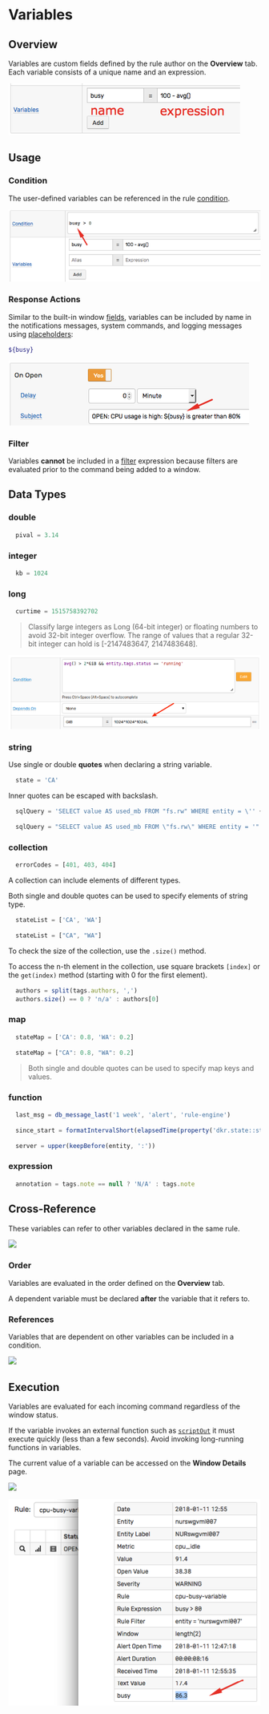 # Variables

## Overview

Variables are custom fields defined by the rule author on the **Overview** tab. Each variable consists of a unique name and an expression.

![](./images/variables.png)

## Usage

### Condition

The user-defined variables can be referenced in the rule [condition](condition.md).

![](./images/variables-condition.png)

### Response Actions

Similar to the built-in window [fields](window.md#window-fields), variables can be included by name in the notifications messages, system commands, and logging messages using [placeholders](placeholders.md):

```bash
${busy}
```

![](./images/variables-refer.png)

### Filter

Variables **cannot** be included in a [filter](filters.md) expression because filters are evaluated prior to the command being added to a window.

## Data Types

### double

```javascript
  pival = 3.14
```

### integer

```javascript
  kb = 1024
```

### long

```javascript
  curtime = 1515758392702
```

> Classify large integers as Long (64-bit integer) or floating numbers to avoid 32-bit integer overflow. The range of values that a regular 32-bit integer can hold is [-2147483647, 2147483648].

![](./images/variables-large-integers.png)

### string

Use single or double **quotes** when declaring a string variable.

```javascript
  state = 'CA'
```

Inner quotes can be escaped with backslash.

```javascript
  sqlQuery = 'SELECT value AS used_mb FROM "fs.rw" WHERE entity = \'' + entity + '\''
```

```javascript
  sqlQuery = "SELECT value AS used_mb FROM \"fs.rw\" WHERE entity = '" + entity + "'"
```

### collection

```javascript
  errorCodes = [401, 403, 404]
```

A collection can include elements of different types.

Both single and double quotes can be used to specify elements of string type.

```javascript
  stateList = ['CA', 'WA']
```

```javascript
  stateList = ["CA", "WA"]
```

To check the size of the collection, use the `.size()` method.

To access the n-th element in the collection, use square brackets `[index]` or the `get(index)` method (starting with 0 for the first element).

```javascript
  authors = split(tags.authors, ',')
  authors.size() == 0 ? 'n/a' : authors[0]
```

### map

```javascript
  stateMap = ['CA': 0.8, 'WA': 0.2]
```

```javascript
  stateMap = ["CA": 0.8, "WA": 0.2]
```

  > Both single and double quotes can be used to specify map keys and values.

### function

```javascript
  last_msg = db_message_last('1 week', 'alert', 'rule-engine')
```

```javascript
  since_start = formatIntervalShort(elapsedTime(property('dkr.state::started')))
```

```javascript
  server = upper(keepBefore(entity, ':'))
```

### expression

```javascript
  annotation = tags.note == null ? 'N/A' : tags.note
```

## Cross-Reference

These variables can refer to other variables declared in the same rule.

![](./images/variables-reference.png)

### Order

Variables are evaluated in the order defined on the **Overview** tab.

A dependent variable must be declared **after** the variable that it refers to.

### References

Variables that are dependent on other variables can be included in a condition.

![](./images/variables-refer-indirect.png)

## Execution

Variables are evaluated for each incoming command regardless of the window status.

If the variable invokes an external function such as [`scriptOut`](functions-script.md) it must execute quickly (less than a few seconds). Avoid invoking long-running functions in variables.

The current value of a variable can be accessed on the **Window Details** page.

![](./images/variables-window-2.png)

![](./images/variables-window.png)
